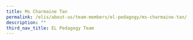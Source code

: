 ```yaml
---
title: Ms Charmaine Tan
permalink: /elis/about-us/team-members/el-pedagogy/ms-charmaine-tan/
description: ""
third_nav_title: EL Pedagogy Team
---
```

